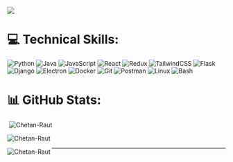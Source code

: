 
[![](https://visitcount.itsvg.in/api?id=Chetan-Raut&icon=4&color=12)](https://visitcount.itsvg.in)

# 💻 Technical Skills:
![Python](https://img.shields.io/badge/python-3670A0?style=for-the-badge&logo=python&logoColor=ffdd54) 
![Java](https://img.shields.io/badge/Java-%23ED8B00.svg?style=for-the-badge&logo=java&logoColor=white) 
![JavaScript](https://img.shields.io/badge/javascript-%23323330.svg?style=for-the-badge&logo=javascript&logoColor=%23F7DF1E) 
![React](https://img.shields.io/badge/react-%2320232a.svg?style=for-the-badge&logo=react&logoColor=%2361DAFB) 
![Redux](https://img.shields.io/badge/redux-%23593d88.svg?style=for-the-badge&logo=redux&logoColor=white) 
![TailwindCSS](https://img.shields.io/badge/tailwindcss-%2338B2AC.svg?style=for-the-badge&logo=tailwind-css&logoColor=white) 
![Flask](https://img.shields.io/badge/Flask-%23000000.svg?style=for-the-badge&logo=flask&logoColor=white) 
![Django](https://img.shields.io/badge/Django-%23092E20.svg?style=for-the-badge&logo=django&logoColor=white) 
![Electron](https://img.shields.io/badge/Electron-%2376D2FF.svg?style=for-the-badge&logo=electron&logoColor=white)
![Docker](https://img.shields.io/badge/Docker-%232496ED.svg?style=for-the-badge&logo=docker&logoColor=white) 
![Git](https://img.shields.io/badge/Git-%23F05032.svg?style=for-the-badge&logo=git&logoColor=white) 
![Postman](https://img.shields.io/badge/Postman-%23FF6C37.svg?style=for-the-badge&logo=postman&logoColor=white) 
![Linux](https://img.shields.io/badge/Linux-%23FCC624.svg?style=for-the-badge&logo=linux&logoColor=black) 
![Bash](https://img.shields.io/badge/Bash-%234EAA25.svg?style=for-the-badge&logo=gnu-bash&logoColor=white)

# 📊 GitHub Stats:
<p>&nbsp;<img align="center" src="https://github-readme-stats.vercel.app/api?username=Chetan-Raut&show_icons=true&locale=en" alt="Chetan-Raut" /></p>

<p><img align="center" src="https://github-readme-streak-stats.herokuapp.com/?user=Chetan-Raut&" alt="Chetan-Raut"/></p>

<p><img align="left" src="https://github-readme-stats.vercel.app/api/top-langs?username=Chetan-Raut&show_icons=true&locale=en&layout=compact" alt="Chetan-Raut" /></p>

---
 
